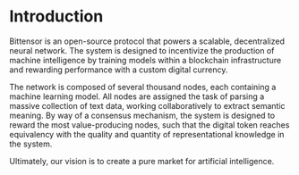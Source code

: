 # Introduction

Bittensor is an open-source protocol that powers a scalable, decentralized neural network. The system is designed to incentivize the production of machine intelligence by training models within a blockchain infrastructure and rewarding performance with a custom digital currency. 

The network is composed of several thousand nodes, each containing a machine learning model. All nodes are assigned the task of parsing a massive collection of text data, working collaboratively to extract semantic meaning. By way of a consensus mechanism, the system is designed to reward the most value-producing nodes, such that the digital token reaches equivalency with the quality and quantity of representational knowledge in the system.

Ultimately, our vision is to create a pure market for artificial intelligence.


